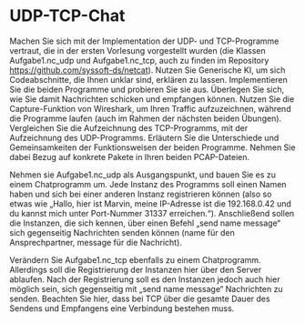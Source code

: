 # UDP-TCP-Chat

Machen Sie sich mit der Implementation der UDP- und TCP-Programme vertraut, die in der ersten Vorlesung vorgestellt wurden (die Klassen Aufgabe1.nc_udp und Aufgabe1.nc_tcp, auch zu finden im Repository https://github.com/syssoft-ds/netcat). Nutzen Sie Generische KI, um sich Codeabschnitte, die Ihnen unklar sind, erklären zu lassen. Implementieren Sie die beiden Programme und probieren Sie sie aus. Überlegen Sie sich, wie Sie damit Nachrichten schicken und empfangen können. 
Nutzen Sie die Capture-Funktion von Wireshark, um Ihren Traffic aufzuzeichnen, während die Programme laufen (auch im Rahmen der nächsten beiden Übungen). Vergleichen Sie die Aufzeichnung des TCP-Programms, mit der Aufzeichnung des UDP-Programms. 
Erläutern Sie die Unterschiede und Gemeinsamkeiten der Funktionsweisen der beiden Programme. Nehmen Sie dabei Bezug auf konkrete Pakete in Ihren beiden PCAP-Dateien. 

Nehmen sie Aufgabe1.nc_udp als Ausgangspunkt, und bauen Sie es zu einem Chatprogramm um. Jede Instanz des Programms soll einen Namen haben und sich bei einer anderen Instanz registrieren können (also so etwas wie „Hallo, hier ist Marvin, meine IP-Adresse ist die 192.168.0.42 und du kannst mich unter Port-Nummer 31337 erreichen.“). Anschließend sollen die Instanzen, die sich kennen, über einen Befehl „send name message“ sich gegenseitig Nachrichten senden können (name für den Ansprechpartner, message für die Nachricht). 

Verändern Sie Aufgabe1.nc_tcp ebenfalls zu einem Chatprogramm. Allerdings soll die Registrierung der Instanzen hier über den Server ablaufen. Nach der Registrierung soll es den Instanzen jedoch auch hier möglich sein, sich gegenseitig mit „send name message“ Nachrichten zu senden. Beachten Sie hier, dass bei TCP über die gesamte Dauer des Sendens und Empfangens eine Verbindung bestehen muss. 
